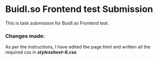 # Buidl.so Frontend test Submission

This is task submission for Buidl.so Frontend test.

### Changes made:
As per the instructions, I have edited the page.html and written all the required css in **_stylessheet-6.css_**